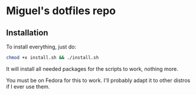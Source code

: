 # Miguel's dotfiles repo

## Installation

To install everything, just do:

```bash
chmod +x install.sh && ./install.sh
```

It will install all needed packages for the scripts to work, nothing more.

You must be on Fedora for this to work. I'll probably adapt it to other distros if I ever use them.
